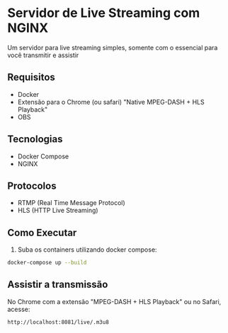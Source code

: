 # Servidor de Live Streaming com NGINX

Um servidor para live streaming simples, somente com o essencial para você transmitir e assistir 

## Requisitos

- Docker
- Extensão para o Chrome (ou safari) "Native MPEG-DASH + HLS Playback" 
- OBS

## Tecnologias

- Docker Compose
- NGINX

## Protocolos

- RTMP (Real Time Message Protocol)
- HLS (HTTP Live Streaming)

## Como Executar

1. Suba os containers utilizando docker compose:

```bash
docker-compose up --build
```

## Assistir a transmissão

No Chrome com a extensão "MPEG-DASH + HLS Playback" ou no Safari, acesse:

```bash
http://localhost:8081/live/.m3u8
```

